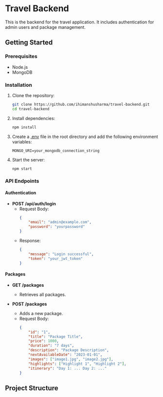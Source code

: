 # Travel Backend

This is the backend for the travel application. It includes authentication for admin users and package management.

## Getting Started

### Prerequisites

- Node.js
- MongoDB

### Installation

1. Clone the repository:
    ```sh
    git clone https://github.com/ihimanshusharma/travel-backend.git
    cd travel-backend
    ```

2. Install dependencies:
    ```sh
    npm install
    ```

3. Create a [.env](http://_vscodecontentref_/0) file in the root directory and add the following environment variables:
    ```env
    MONGO_URI=your_mongodb_connection_string
    ```

4. Start the server:
    ```sh
    npm start
    ```

### API Endpoints

#### Authentication

- **POST /api/auth/login**
    - Request Body:
        ```json
        {
            "email": "admin@example.com",
            "password": "yourpassword"
        }
        ```
    - Response:
        ```json
        {
            "message": "Login successful",
            "token": "your_jwt_token"
        }
        ```

#### Packages

- **GET /packages**
    - Retrieves all packages.

- **POST /packages**
    - Adds a new package.
    - Request Body:
        ```json
        {
            "id": "1",
            "title": "Package Title",
            "price": 1000,
            "duration": "7 days",
            "description": "Package Description",
            "nextAvailableDate": "2023-01-01",
            "images": ["image1.jpg", "image2.jpg"],
            "highlights": ["Highlight 1", "Highlight 2"],
            "itinerary": "Day 1: ... Day 2: ..."
        }
        ```

## Project Structure
